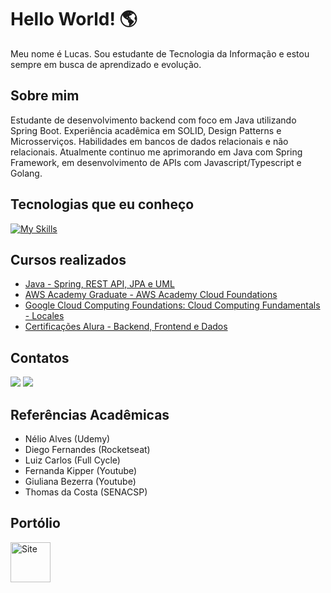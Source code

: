# Hello World! 🌎

Meu nome é Lucas. Sou estudante de Tecnologia da Informação e estou sempre em busca de aprendizado e evolução.

## Sobre mim

Estudante de desenvolvimento backend com foco em Java utilizando Spring Boot. Experiência acadêmica em SOLID, Design Patterns e Microsserviços. Habilidades em bancos de dados relacionais e não relacionais. 
Atualmente continuo me aprimorando em Java com Spring Framework, em desenvolvimento de APIs com Javascript/Typescript e Golang.

## Tecnologias que eu conheço


[![My Skills](https://skillicons.dev/icons?i=java,nodejs,spring,nestjs,react,git,docker,azure,aws,js,maven,mongodb,mysql,postgres,postman,sequelize,prisma,golang&perline=17)](https://skillicons.dev)


## Cursos realizados

- [<i class="fab fa-java"></i> Java - Spring, REST API, JPA e UML](https://www.udemy.com/certificate/UC-59c122bc-c944-425a-90ba-a99772f3aee6/)
- [<i class="fab fa-java"></i> AWS Academy Graduate - AWS Academy Cloud Foundations](https://www.credly.com/badges/bbb76839-e647-4c0a-bdc2-d24253f6b30c/linked_in_profile)
- [<i class="fas fa-cloud"></i> Google Cloud Computing Foundations: Cloud Computing Fundamentals - Locales](https://www.cloudskillsboost.google/public_profiles/b87cb295-577e-4c65-a9c0-37b517759188/badges/3504229?utm_medium=social&utm_source=linkedin&utm_campaign=ql-social-share)
- [<i class="fab fa-java"></i>Certificações Alura - Backend, Frontend e Dados](https://cursos.alura.com.br/user/lkab05/fullCertificate/466e78bc98caf730fb74a97e74ed8c0e)

## Contatos

<p>
<a href="https://www.linkedin.com/in/lucasbarbosaalves/"><img src="https://img.icons8.com/color/50/000000/linkedin.png"/></a>
<a href=mailto:lkab05@hotmail.com><img src="https://img.icons8.com/color/50/000000/gmail-new.png"/></a>
</p>

## Referências Acadêmicas

- Nélio Alves (Udemy)
- Diego Fernandes (Rocketseat)
- Luiz Carlos (Full Cycle)
- Fernanda Kipper (Youtube)
- Giuliana Bezerra (Youtube)
- Thomas da Costa (SENACSP)

## Portólio

<a href="https://cv-lucasalves.vercel.app/" target="_blank"><img width="64" height="64" src="https://img.icons8.com/nolan/64/resume.png" alt="Site"/></a>
